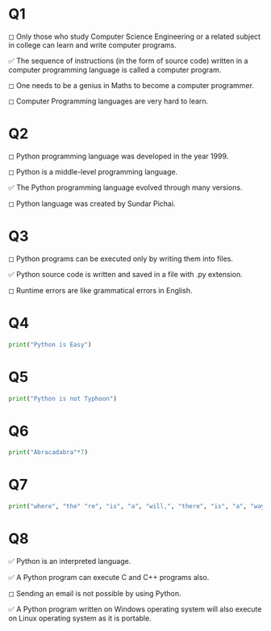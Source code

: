 # Q1
◻ Only those who study Computer Science Engineering or a related subject in college can learn and write computer programs.

✅ The sequence of instructions (in the form of source code) written in a computer programming language is called a computer program.

◻ One needs to be a genius in Maths to become a computer programmer.

◻ Computer Programming languages are very hard to learn.


# Q2
◻ Python programming language was developed in the year 1999.

◻ Python is a middle-level programming language.

✅ The Python programming language evolved through many versions.

◻ Python language was created by Sundar Pichai.
# Q3
◻ Python programs can be executed only by writing them into files.

✅ Python source code is written and saved in a file with .py extension.

◻ Runtime errors are like grammatical errors in English.
# Q4 


```python
print("Python is Easy")
```

# Q5


```python
print("Python is not Typhoon")
```

# Q6


```python
print("Abracadabra"*7)
```

# Q7


```python
print("where", "the" "re", "is", "a", "will,", "there", "is", "a", "way")
```

# Q8
✅ Python is an interpreted language.

✅ A Python program can execute C and C++ programs also.

◻ Sending an email is not possible by using Python.

✅ A Python program written on Windows operating system will also execute on Linux operating system as it is portable.
